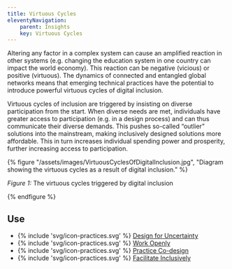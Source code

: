 ```yaml
---
title: Virtuous Cycles
eleventyNavigation:
    parent: Insights
    key: Virtuous Cycles
---
```


Altering any factor in a complex system can cause an amplified reaction in other systems (e.g. changing the education
system in one country can impact the world economy). This reaction can be negative (vicious) or positive (virtuous). The
dynamics of connected and entangled global networks means that emerging technical practices have the potential to
introduce powerful virtuous cycles of digital inclusion.

Virtuous cycles of inclusion are triggered by insisting on diverse participation from the start. When diverse needs are
met, individuals have greater access to participation (e.g. in a design process) and can thus communicate their diverse
demands. This pushes so-called “outlier” solutions into the mainstream, making inclusively designed solutions more
affordable. This in turn increases individual spending power and prosperity, further increasing access to participation.

{% figure "/assets/images/VirtuousCyclesOfDigitalInclusion.jpg",
"Diagram showing the virtuous cycles as a result of digital inclusion." %}

*Figure 1:* The virtuous cycles triggered by digital inclusion

{% endfigure %}

## Use

* {% include 'svg/icon-practices.svg' %} [Design for Uncertainty](/practices/DesignForUncertainty.html)
* {% include 'svg/icon-practices.svg' %} [Work Openly](/practices/WorkOpenly.html)
* {% include 'svg/icon-practices.svg' %} [Practice Co-design](/practices/PracticeCoDesign.html)
* {% include 'svg/icon-practices.svg' %} [Facilitate Inclusively](/practices/FacilitateInclusively.html)
